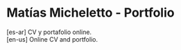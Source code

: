 # Matías Micheletto - Portfolio

[es-ar] CV y portafolio online.  
[en-us] Online CV and portfolio.  